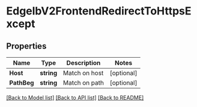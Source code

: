 # EdgelbV2FrontendRedirectToHttpsExcept

## Properties
Name | Type | Description | Notes
------------ | ------------- | ------------- | -------------
**Host** | **string** | Match on host | [optional] 
**PathBeg** | **string** | Match on path | [optional] 

[[Back to Model list]](../README.md#documentation-for-models) [[Back to API list]](../README.md#documentation-for-api-endpoints) [[Back to README]](../README.md)


